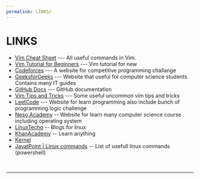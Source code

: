 ```yaml
---
permalink: LINKS/
---
```


# LINKS

* [Vim Cheat Sheet](https://vim.rtorr.com/) --- 
All useful commands in Vim.
* [Vim Tutorial for Beginners](https://youtu.be/RZ4p-saaQkc?si=SNQXdsQgW6wfwWTB) ---
Vim tutorial for new
* [Codeforces](https://codeforces.com/) --- A website for competitive programming challange
* [GeeksforGeeks](https://www.geeksforgeeks.org/) --- Website that useful for computer science students. Contains many IT guides
* [GitHub Docs](https://docs.github.com/en) --- GitHub documentation
* [Vim Tips and Tricks](https://youtu.be/13gNtgqzzmM?si=Xzm2Kw_OknZNfmgo) --- Some useful uncommon vim tips and tricks
* [LeetCode](https://leetcode.com/) --- Website for learn programming also include bunch of programming logic challenge
* [Neso Academy](https://www.nesoacademy.org/) -- Website for learn many computer science course including operating system
* [LinuxTecho](https://www.linuxtechi.com/) -- Blogs for linux
* [KhanAcademy](https://www.khanacademy.org/) -- Learn anything
* [Kernel](https://www.kernel.org/)
* [JavatPoint | Linux commands](https://www.javatpoint.com/linux-commands) -- List of usefull linux commands (powershell)
<br>
<hr>
